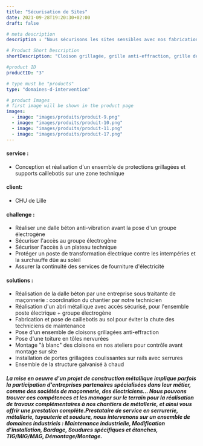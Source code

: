 ```yaml
---
title: "Sécurisation de Sites"
date: 2021-09-28T19:20:30+02:00
draft: false

# meta description
description : "Nous sécurisons les sites sensibles avec nos fabrications galvanisées"

# Product Short Description
shortDescription: "Cloison grillagée, grille anti-effraction, grille de défense, barreaux de fenêtre, grillage, sas, cage, abri fumeurs, auvent, plateforme technique, tôle nervurée, treillis soudé, caillebotis, cartérisation, portillon, plateforme, escalier, garde corps, main courante, marches, protection, portique, butée"

#product ID
productID: "3"

# type must be "products"
type: "domaines-d-intervention"

# product Images
# first image will be shown in the product page
images:
  - image: "images/produits/produit-9.png"
  - image: "images/produits/produit-10.png"
  - image: "images/produits/produit-11.png"
  - image: "images/produits/produit-17.png"
---
```


#### service :
* Conception et réalisation d'un ensemble de protections grillagées et supports caillebotis sur une zone technique 
#### client: 
* CHU de Lille 
#### challenge :
* Réaliser une dalle béton anti-vibration avant la pose d'un groupe électrogène
* Sécuriser l'accès au groupe électrogène
* Sécuriser l'accès à un plateau technique
* Protéger un poste de transformation électrique contre les intempéries et la surchauffe dûe au soleil
* Assurer la continuité des services de fourniture d'électricité 
#### solutions : 
* Réalisation de la dalle béton par une entreprise sous traitante de maçonnerie : coordination du chantier par notre technicien
* Réalisation d'un abri métallique avec accès sécurisé, pour l'ensemble poste électrique + groupe électrogène
* Fabrication et pose de caillebotis au sol pour éviter la chute des techniciens de maintenance 
* Pose d'un ensemble de cloisons grillagées anti-effraction
* Pose d'une toiture en tôles nervurées 
* Montage "à blanc" des cloisons en nos ateliers pour contrôle avant montage sur site
* Installation de portes grillagées coulissantes sur rails avec serrures
* Ensemble de la structure galvanisé à chaud 
 

##### La mise en oeuvre d'un projet de construction métallique implique parfois la participation d'entreprises partenaires spécialisées dans leur métier, comme des sociétés de maçonnerie, des électriciens... Nous pouvons trouver ces compétences et les manager sur le terrain pour la réalisation de travaux complémentaires à nos chantiers de métallerie, et ainsi vous offrir une prestation complète.Prestataire de service en serrurerie, métallerie, tuyauterie et soudure, nous intervenons sur un ensemble de domaines industriels : Maintenance industrielle, Modification d’installation, Bardage, Soudures spécifiques et étanches, TIG/MIG/MAG, Démontage/Montage.
